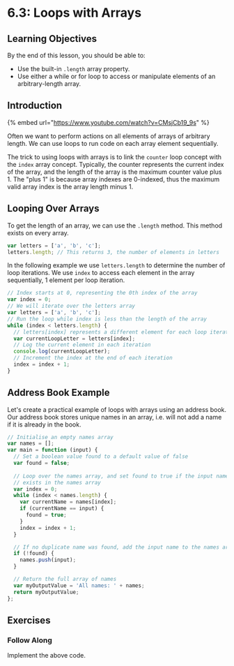 # 6.3: Loops with Arrays

## Learning Objectives

By the end of this lesson, you should be able to:

* Use the built-in `.length` array property.
* Use either a while or for loop to access or manipulate elements of an arbitrary-length array.

## Introduction

{% embed url="https://www.youtube.com/watch?v=CMsjCb19_9s" %}

Often we want to perform actions on all elements of arrays of arbitrary length. We can use loops to run code on each array element sequentially.

The trick to using loops with arrays is to link the `counter` loop concept with the `index` array concept. Typically, the counter represents the current index of the array, and the length of the array is the maximum counter value plus 1. The "plus 1" is because array indexes are 0-indexed, thus the maximum valid array index is the array length minus 1.

## Looping Over Arrays

To get the length of an array, we can use the `.length` method. This method exists on every array.

```javascript
var letters = ['a', 'b', 'c'];
letters.length; // This returns 3, the number of elements in letters
```

In the following example we use `letters.length` to determine the number of loop iterations. We use `index` to access each element in the array sequentially, 1 element per loop iteration.

```javascript
// Index starts at 0, representing the 0th index of the array
var index = 0;
// We will iterate over the letters array
var letters = ['a', 'b', 'c'];
// Run the loop while index is less than the length of the array
while (index < letters.length) {
  // letters[index] represents a different element for each loop iteration
  var currentLoopLetter = letters[index];
  // Log the current element in each iteration
  console.log(currentLoopLetter);
  // Increment the index at the end of each iteration
  index = index + 1;
}
```

## Address Book Example

Let's create a practical example of loops with arrays using an address book. Our address book stores unique names in an array, i.e. will not add a name if it is already in the book.

```javascript
// Initialise an empty names array
var names = [];
var main = function (input) {
  // Set a boolean value found to a default value of false
  var found = false;
  
  // Loop over the names array, and set found to true if the input name already
  // exists in the names array
  var index = 0;
  while (index < names.length) {
    var currentName = names[index];
    if (currentName == input) {
      found = true;
    }
    index = index + 1;
  }

  // If no duplicate name was found, add the input name to the names array 
  if (!found) {
    names.push(input);
  }

  // Return the full array of names
  var myOutputValue = 'All names: ' + names;
  return myOutputValue;
};
```

## Exercises

### Follow Along

Implement the above code.
